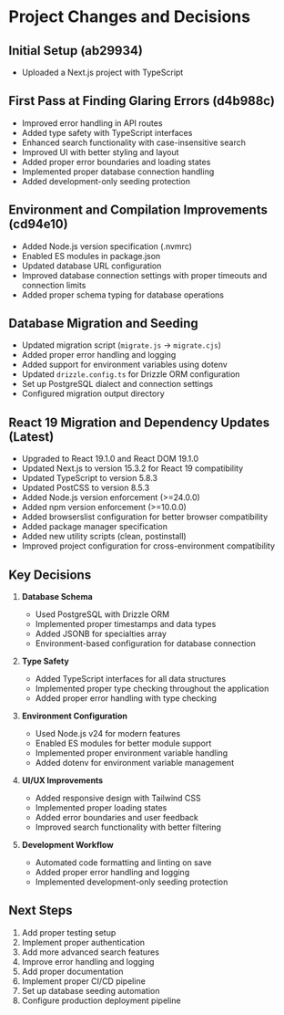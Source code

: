 # Project Changes and Decisions

## Initial Setup (ab29934)
- Uploaded a Next.js project with TypeScript

## First Pass at Finding Glaring Errors (d4b988c)
- Improved error handling in API routes
- Added type safety with TypeScript interfaces
- Enhanced search functionality with case-insensitive search
- Improved UI with better styling and layout
- Added proper error boundaries and loading states
- Implemented proper database connection handling
- Added development-only seeding protection

## Environment and Compilation Improvements (cd94e10)
- Added Node.js version specification (.nvmrc)
- Enabled ES modules in package.json
- Updated database URL configuration
- Improved database connection settings with proper timeouts and connection limits
- Added proper schema typing for database operations

## Database Migration and Seeding
- Updated migration script (`migrate.js` → `migrate.cjs`)
- Added proper error handling and logging
- Added support for environment variables using dotenv
- Updated `drizzle.config.ts` for Drizzle ORM configuration
- Set up PostgreSQL dialect and connection settings
- Configured migration output directory

## React 19 Migration and Dependency Updates (Latest)
- Upgraded to React 19.1.0 and React DOM 19.1.0
- Updated Next.js to version 15.3.2 for React 19 compatibility
- Updated TypeScript to version 5.8.3
- Updated PostCSS to version 8.5.3
- Added Node.js version enforcement (>=24.0.0)
- Added npm version enforcement (>=10.0.0)
- Added browserslist configuration for better browser compatibility
- Added package manager specification
- Added new utility scripts (clean, postinstall)
- Improved project configuration for cross-environment compatibility

## Key Decisions
1. **Database Schema**
   - Used PostgreSQL with Drizzle ORM
   - Implemented proper timestamps and data types
   - Added JSONB for specialties array
   - Environment-based configuration for database connection

2. **Type Safety**
   - Added TypeScript interfaces for all data structures
   - Implemented proper type checking throughout the application
   - Added proper error handling with type checking

3. **Environment Configuration**
   - Used Node.js v24 for modern features
   - Enabled ES modules for better module support
   - Implemented proper environment variable handling
   - Added dotenv for environment variable management

4. **UI/UX Improvements**
   - Added responsive design with Tailwind CSS
   - Implemented proper loading states
   - Added error boundaries and user feedback
   - Improved search functionality with better filtering

5. **Development Workflow**
   - Automated code formatting and linting on save
   - Added proper error handling and logging
   - Implemented development-only seeding protection

## Next Steps
1. Add proper testing setup
2. Implement proper authentication
3. Add more advanced search features
4. Improve error handling and logging
5. Add proper documentation
6. Implement proper CI/CD pipeline
7. Set up database seeding automation
8. Configure production deployment pipeline
